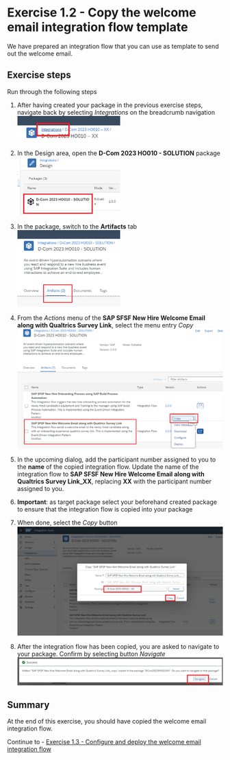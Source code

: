 # Exercise 1.2 - Copy the welcome email integration flow template

We have prepared an integration flow that you can use as template to send out the welcome email.

## Exercise steps

Run through the following steps
1. After having created your package in the previous exercise steps, navigate back by selecting *Integrations* on the breadcrumb navigation
<br><img src="/exercises/ex1/images/01-0004.png" width=50% height=50%>
    
2. In the Design area, open the **D-Com 2023 HO010 - SOLUTION** package
<br><img src="/exercises/ex1/images/01-0005.png" width=50% height=50%>
    
3. In the package, switch to the <b>Artifacts</b> tab
<br><img src="/exercises/ex1/images/01-0006.png" width=50% height=50%>

4. From the *Actions* menu of the **SAP SFSF New Hire Welcome Email along with Qualtrics Survey Link**, select the menu entry *Copy*
<br>![Copy](/exercises/ex1/images/01-0007.png)

5. In the upcoming dialog, add the participant number assigned to you to the **name** of the copied integration flow. Update the name of the integration flow to **SAP SFSF New Hire Welcome Email along with Qualtrics Survey Link_XX**, replacing **XX** with the participant number assigned to you.

6. **Important**: as target package select your beforehand created package to ensure that the integration flow is copied into your package
7. When done, select the *Copy* button
<br>![Maintain name and target](/exercises/ex1/images/01-0008.png)

8. After the integration flow has been copied, you are asked to navigate to your package. Confirm by selecting button *Navigate*
<br>![Navigate to your package](/exercises/ex1/images/01-0009.png)
 
## Summary

At the end of this exercise, you should have copied the welcome email integration flow.

Continue to - [Exercise 1.3 - Configure and deploy the welcome email integration flow](/exercises/ex1/ex13)

